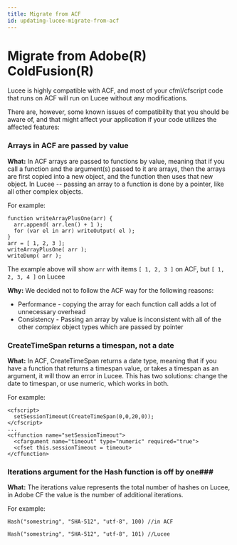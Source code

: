 ```yaml
---
title: Migrate from ACF
id: updating-lucee-migrate-from-acf
---
```


# Migrate from Adobe(R) ColdFusion(R) #

Lucee is highly compatible with ACF, and most of your cfml/cfscript code that runs on ACF will run on Lucee without any modifications.

There are, however, some known issues of compatibility that you should be aware of, and that might affect your application if your code utilizes the affected features:

### Arrays in ACF are passed by value ###
**What:**
In ACF arrays are passed to functions by value, meaning that if you call a function and the argument(s) passed to it are arrays, then the arrays are first copied into a new object, and the function then uses that new object.  In Lucee -- passing an array to a function is done by a pointer, like all other complex objects.

For example:
```luceescript
function writeArrayPlusOne(arr) {
  arr.append( arr.len() + 1 );
  for (var el in arr) writeOutput( el );
}
arr = [ 1, 2, 3 ];
writeArrayPlusOne( arr );
writeDump( arr );
```

The example above will show `arr` with items `[ 1, 2, 3 ]` on ACF, but `[ 1, 2, 3, 4 ]` on Lucee

**Why:**
We decided not to follow the ACF way for the following reasons:

* Performance - copying the array for each function call adds a lot of unnecessary overhead
* Consistency - Passing an array by value is inconsistent with all of the other _complex_ object types which are passed by pointer

### CreateTimeSpan returns a timespan, not a date ###
**What:**
In ACF, CreateTimeSpan returns a date type, meaning that if you have a function that returns a timespan value, or takes a timespan as an argument, it will thow an error in Lucee.  This has two solutions: change the date to timespan, or use numeric, which works in both.

For example:
```lucee
<cfscript>
  setSessionTimeout(CreateTimeSpan(0,0,20,0));
</cfscript>
...
<cffunction name="setSessionTimeout">
  <cfargument name="timeout" type="numeric" required="true">
  <cfset this.sessionTimeout = timeout>
</cffunction>
```
### Iterations argument for the Hash function is off by one###
**What:**
The iterations value represents the total number of hashes on Lucee, in Adobe CF the value is the number of additional iterations.

For example:
```luceescript
Hash("somestring", "SHA-512", "utf-8", 100) //in ACF

Hash("somestring", "SHA-512", "utf-8", 101) //Lucee
```
